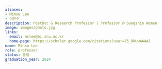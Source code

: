 ```yaml
---
aliases:
- Minsu Lee
- 이민수
description: PostDoc & Research Professor | Professor @ Sungshin Women's University
image: images/photo.jpg
links:
  email: mslee@bi.snu.ac.kr
  home-page: https://scholar.google.com/citations?user=75_DkUwAAAAJ
name: Minsu Lee
role: professor
status: 졸업
graduation_year: 2024
---
```

